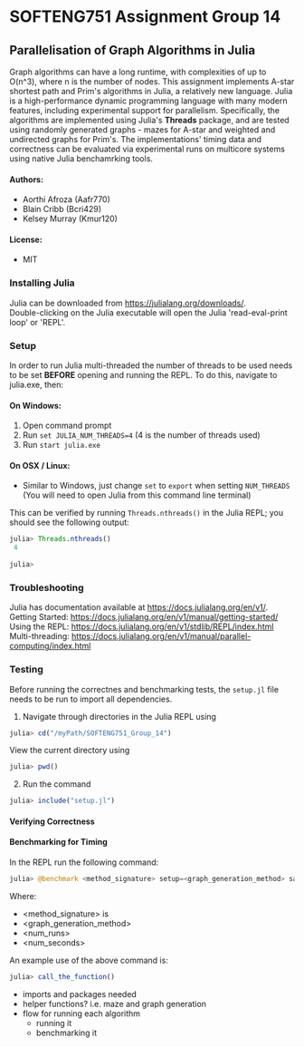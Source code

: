 # SOFTENG751 Assignment Group 14

## Parallelisation of Graph Algorithms in Julia
Graph algorithms can have a long runtime, with complexities of up to O(n^3), where n is the number of nodes. This assignment implements A-star shortest path and Prim's algorithms in Julia, a relatively new language. Julia is a high-performance dynamic programming language with many modern features, including experimental support for parallelism. Specifically, the algorithms are implemented using Julia's **Threads** package, and are tested using randomly generated graphs - mazes for A-star and weighted and undirected graphs for Prim's. The implementations' timing data and correctness can be evaluated via experimental runs on multicore systems using native Julia benchamrking tools. 

#### Authors:
- Aorthi Afroza (Aafr770) 
- Blain Cribb (Bcri429)
- Kelsey Murray (Kmur120)

#### License:
- MIT

### Installing Julia
Julia can be downloaded from https://julialang.org/downloads/.  
Double-clicking on the Julia executable will open the Julia 'read-eval-print loop' or 'REPL'.

### Setup
In order to run Julia multi-threaded the number of threads to be used needs to be set **BEFORE** opening and running the REPL. To do this, navigate to julia.exe, then:

#### On Windows:
1. Open command prompt
2. Run `set JULIA_NUM_THREADS=4` (4 is the number of threads used)
3. Run `start julia.exe`

#### On OSX / Linux:
- Similar to Windows, just change `set` to `export` when setting `NUM_THREADS`
(You will need to open Julia from this command line terminal)

This can be verified by running `Threads.nthreads()` in the Julia REPL; you should see the following output:

```julia
julia> Threads.nthreads()
 4
 
julia>
```

### Troubleshooting
Julia has documentation available at https://docs.julialang.org/en/v1/.  
Getting Started: https://docs.julialang.org/en/v1/manual/getting-started/  
Using the REPL: https://docs.julialang.org/en/v1/stdlib/REPL/index.html  
Multi-threading: https://docs.julialang.org/en/v1/manual/parallel-computing/index.html  

### Testing

Before running the correctnes and benchmarking tests, the `setup.jl` file needs to be run to import all dependencies.

1. Navigate through directories in the Julia REPL using 
```julia
julia> cd("/myPath/SOFTENG751_Group_14")
```
  View the current directory using
```julia
julia> pwd()
```

2. Run the command 
```julia
julia> include("setup.jl")
```

#### Verifying Correctness

#### Benchmarking for Timing

In the REPL run the following command:
```julia 
julia> @benchmark <method_signature> setup=<graph_generation_method> samples=<num_runs> seconds=<num_seconds>
```
Where:
  - <method_signature> is
  - <graph_generation_method>
  - <num_runs>
  - <num_seconds>
  
An example use of the above command is:

```julia
julia> call_the_function()
```



- imports and packages needed
- helper functions? i.e. maze and graph generation
- flow for running each algorithm
  - running it
  - benchmarking it

  
